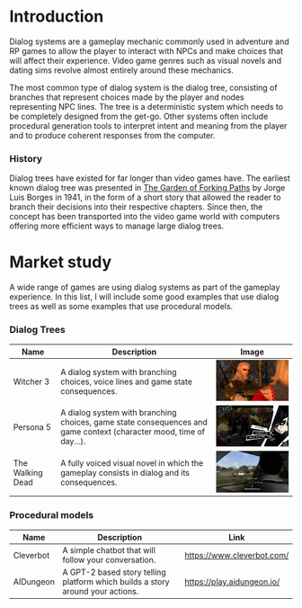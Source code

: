 # Introduction

Dialog systems are a gameplay mechanic commonly used in adventure and RP games to allow the player to interact with NPCs and make choices that will affect their experience. Video game genres such as visual novels and dating sims revolve almost entirely around these mechanics.

The most common type of dialog system is the dialog tree, consisting of branches that represent choices made by the player and nodes representing NPC lines. The tree is a deterministic system which needs to be completely designed from the get-go. Other systems often include procedural generation tools to interpret intent and meaning from the player and to produce coherent responses from the computer.

### History

Dialog trees have existed for far longer than video games have. The earliest known dialog tree was presented in [The Garden of Forking Paths](https://en.wikipedia.org/wiki/The_Garden_of_Forking_Paths) by Jorge Luis Borges in 1941, in the form of a short story that allowed the reader to branch their decisions into their respective chapters. Since then, the concept has been transported into the video game world with computers offering more efficient ways to manage large dialog trees.



# Market study

A wide range of games are using dialog systems as part of the gameplay experience. In this list, I will include some good examples that use dialog trees as well as some examples that use procedural models.

### Dialog Trees

| Name             | Description                                                  | Image                                                        |
| ---------------- | ------------------------------------------------------------ | ------------------------------------------------------------ |
| Witcher 3        | A dialog system with branching choices, voice lines and game state consequences. | <img src="https://github.com/OCA99/ResearchProject-Dialog/blob/master/docs/images/witcher.jpg?raw=true" style="zoom:40%;" /> |
| Persona 5        | A dialog system with branching choices, game state consequences and game context (character mood, time of day...). | <img src="https://github.com/OCA99/ResearchProject-Dialog/blob/master/docs/images/persona.jpg?raw=true" style="zoom:25%;" /> |
| The Walking Dead | A fully voiced visual novel in which the gameplay consists in dialog and its consequences. | <img src="https://github.com/OCA99/ResearchProject-Dialog/blob/master/docs/images/twd.jpg?raw=true" style="zoom:25%;" /> |

### Procedural models

| Name      | Description                                                  | Link                       |
| --------- | ------------------------------------------------------------ | -------------------------- |
| Cleverbot | A simple chatbot that will follow your conversation.         | https://www.cleverbot.com/ |
| AIDungeon | A GPT-2 based story telling platform which builds a story around your actions. | https://play.aidungeon.io/ |

